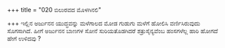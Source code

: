 +++
title = "020 ಬಿಲುರವದ ಮೊಳಗಿನಲಿ"

+++
ಇಲ್ಲಿನ ಅರ್ಜುನನ ಯುದ್ಧವನ್ನು ಮಳೆಗಾಲದ ಮೋಡ ಗುಡುಗು ಮಳೆಗೆ ಹೋಲಿಸಿ ವರ್ಣಿಸಿರುವುದು ಸೊಗಸಾಗಿದೆ. ಹೀಗೆ ಅರ್ಜುನನ ಬಾಣಗಳ ಸೋನೆ ಸುರಿಯತೊಡಗಿದರೆ ಶತ್ರುಸೈನ್ಯವೆಂಬ ಹಂಸಗಳೆಲ್ಲ ಹಾರಿ ಹೋಗದೆ ಹೇಗೆ ಉಳಿದವು ?